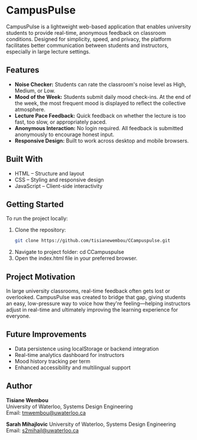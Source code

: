 # CampusPulse

CampusPulse is a lightweight web-based application that enables university students to provide real-time, anonymous feedback on classroom conditions. Designed for simplicity, speed, and privacy, the platform facilitates better communication between students and instructors, especially in large lecture settings.

## Features

- **Noise Checker:** Students can rate the classroom's noise level as High, Medium, or Low.
- **Mood of the Week:** Students submit daily mood check-ins. At the end of the week, the most frequent mood is displayed to reflect the collective atmosphere.
- **Lecture Pace Feedback:** Quick feedback on whether the lecture is too fast, too slow, or appropriately paced.
- **Anonymous Interaction:** No login required. All feedback is submitted anonymously to encourage honest input.
- **Responsive Design:** Built to work across desktop and mobile browsers.

## Built With

- HTML – Structure and layout
- CSS – Styling and responsive design
- JavaScript – Client-side interactivity

## Getting Started

To run the project locally:

1. Clone the repository:
   ```bash
   git clone https://github.com/tisianewembou/CCampuspulse.git
2. Navigate to project folder: cd CCampuspulse
3. Open the index.html file in your preferred browser.

## Project Motivation

In large university classrooms, real-time feedback often gets lost or overlooked. CampusPulse was created to bridge that gap, giving students an easy, low-pressure way to voice how they're feeling—helping instructors adjust in real-time and ultimately improving the learning experience for everyone.

## Future Improvements
- Data persistence using localStorage or backend integration
- Real-time analytics dashboard for instructors
- Mood history tracking per term
- Enhanced accessibility and multilingual support

## Author

**Tisiane Wembou**  
University of Waterloo, Systems Design Engineering  
Email: tmwembou@uwaterloo.ca

**Sarah Mihajlovic**
University of Waterloo, Systems Design Engineering
Email: s2mihajl@uwaterloo.ca

